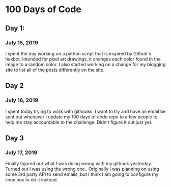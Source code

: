 # 100 Days of Code

## Day 1:
### July 15, 2019

I spent the day working on a python script that is inspired by Github's hexbot.
Intended for pixel art drawings, it changes each color found in the image to a
random color.
I also started working on a change for my blogging site to list all of the posts
differently on the site.

## Day 2
### July 16, 2019
I spent today trying to work with githooks. I want to try and have an email be
sent out whenever I update my 100 days of code repo to a few people to help me
stay accountable to the challenge. Didn't figure it out just yet.

## Day 3
### July 17, 2019
Finally figured out what I was doing wrong with my githook yesterday. Turned out I was using the wrong one.. Originally I was planning on using some 3rd party API to send emails, but I think I am going to configure my linux box to do it instead.

